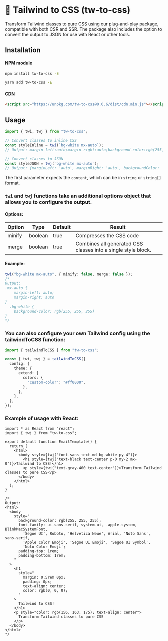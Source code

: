 # 🔄 Tailwind to CSS (tw-to-css)

Transform Tailwind classes to pure CSS using our plug-and-play package, compatible with both CSR and SSR. The package also includes the option to convert the output to JSON for use with React or other tools.

## Installation

#### NPM module

```sh
npm install tw-to-css -E
```

```sh
yarn add tw-to-css -E
```

#### CDN

```html
<script src="https://unpkg.com/tw-to-css@0.0.6/dist/cdn.min.js"></script>
```

## Usage

```typescript
import { twi, twj } from "tw-to-css";

// Convert classes to inline CSS
const styleInline = twi(`bg-white mx-auto`);
// Output: margin-left:auto;margin-right:auto;background-color:rgb(255, 255, 255);

// Convert classes to JSON
const styleJSON = twj(`bg-white mx-auto`);
// Output: {marginLeft: 'auto', marginRight: 'auto', backgroundColor: 'rgb(255, 255, 255)'}
```

The first parameter expects the `content`, which can be in `string` or `string[]` format.

### `twi` and `twj` functions take an additional options object that allows you to configure the output.

#### Options:

| Option | Type    | Default | Result                                                        |
| ------ | ------- | ------- | ------------------------------------------------------------- |
| minify | boolean | true    | Compresses the CSS code                                       |
| merge  | boolean | true    | Combines all generated CSS classes into a single style block. |

#### Example:

```typescript
twi("bg-white mx-auto", { minify: false, merge: false });
/*
Output:
.mx-auto {
    margin-left: auto;
    margin-right: auto
}
  .bg-white {
    background-color: rgb(255, 255, 255)
}
*/
```

### You can also configure your own Tailwind config using the tailwindToCSS function:

```typescript
import { tailwindToCSS } from "tw-to-css";

const { twi, twj } = tailwindToCSS({
  config: {
    theme: {
      extend: {
        colors: {
          "custom-color": "#ff0000",
        },
      },
    },
  },
});
```

### Example of usage with React:

```tsx
import * as React from "react";
import { twj } from "tw-to-css";

export default function EmailTemplate() {
  return (
    <html>
      <body style={twj("font-sans text-md bg-white py-4")}>
        <h1 style={twj("text-black text-center p-0 my-2 mx-0")}>Tailwind to CSS!</h1>
        <p style={twj("text-gray-400 text-center")}>Transform Tailwind classes to pure CSS</p>
      </body>
    </html>
  );
}

/*
Output:
<html>
  <body
    style="
      background-color: rgb(255, 255, 255);
      font-family: ui-sans-serif, system-ui, -apple-system, BlinkMacSystemFont,
        'Segoe UI', Roboto, 'Helvetica Neue', Arial, 'Noto Sans', sans-serif,
        'Apple Color Emoji', 'Segoe UI Emoji', 'Segoe UI Symbol',
        'Noto Color Emoji';
      padding-top: 1rem;
      padding-bottom: 1rem;
    "
  >
    <h1
      style="
        margin: 0.5rem 0px;
        padding: 0px;
        text-align: center;
        color: rgb(0, 0, 0);
      "
    >
      Tailwind to CSS!
    </h1>
    <p style="color: rgb(156, 163, 175); text-align: center">
      Transform Tailwind classes to pure CSS
    </p>
  </body>
</html>
*/
```
